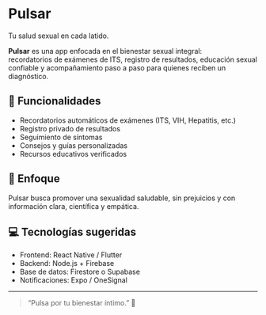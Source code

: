 # Pulsar   
Tu salud sexual en cada latido.

**Pulsar** es una app enfocada en el bienestar sexual integral:  
recordatorios de exámenes de ITS, registro de resultados, educación sexual confiable y acompañamiento paso a paso para quienes reciben un diagnóstico.

## 🚀 Funcionalidades
- Recordatorios automáticos de exámenes (ITS, VIH, Hepatitis, etc.)
- Registro privado de resultados
- Seguimiento de síntomas
- Consejos y guías personalizadas
- Recursos educativos verificados

## 🧠 Enfoque
Pulsar busca promover una sexualidad saludable, sin prejuicios y con información clara, científica y empática.

## 💻 Tecnologías sugeridas
- Frontend: React Native / Flutter
- Backend: Node.js + Firebase
- Base de datos: Firestore o Supabase
- Notificaciones: Expo / OneSignal

---

> “Pulsa por tu bienestar íntimo.” 💜
